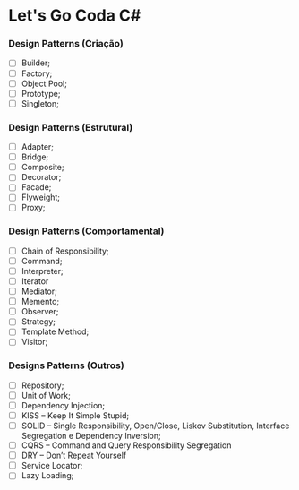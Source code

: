 # Let's Go Coda C#


### Design Patterns (Criação)

- [ ] Builder;
- [ ] Factory;
- [ ] Object Pool;
- [ ] Prototype;
- [ ] Singleton;

### Design Patterns (Estrutural) 

- [ ] Adapter;
- [ ] Bridge;
- [ ] Composite;
- [ ] Decorator;
- [ ] Facade;
- [ ] Flyweight;
- [ ] Proxy;

### Design Patterns (Comportamental)

- [ ] Chain of Responsibility;
- [ ] Command;
- [ ] Interpreter;
- [ ] Iterator
- [ ] Mediator;
- [ ] Memento;
- [ ] Observer;
- [ ] Strategy;
- [ ] Template Method;
- [ ] Visitor;

###  Designs Patterns (Outros)

- [ ] Repository;
- [ ] Unit of Work;
- [ ] Dependency Injection;
- [ ] KISS – Keep It Simple Stupid;
- [ ] SOLID – Single Responsibility, Open/Close, Liskov Substitution, Interface Segregation e Dependency Inversion;
- [ ] CQRS – Command and Query Responsibility Segregation
- [ ] DRY – Don’t Repeat Yourself
- [ ] Service Locator;
- [ ] Lazy Loading;
